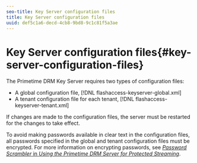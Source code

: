 ```yaml
---
seo-title: Key Server configuration files
title: Key Server configuration files
uuid: def5c1a6-decd-4cb8-9bd8-9c1c81f5a3ae
---
```


# Key Server configuration files{#key-server-configuration-files}

The Primetime DRM Key Server requires two types of configuration files:

* A global configuration file, [!DNL flashaccess-keyserver-global.xml] 
* A tenant configuration file for each tenant, [!DNL flashaccess-keyserver-tenant.xml]

If changes are made to the configuration files, the server must be restarted for the changes to take effect.

To avoid making passwords available in clear text in the configuration files, all passwords specified in the global and tenant configuration files must be encrypted. For more information on encrypting passwords, see [*Password Scrambler* in *Using the Primetime DRM Server for Protected Streaming*](../../protected-streaming/understanding-deployment/drm-for-protected-streaming-utilities/password-scrambler.md). 
